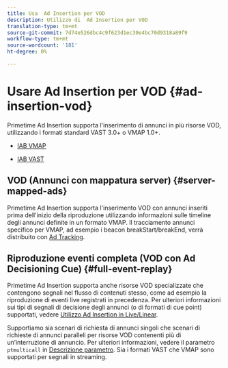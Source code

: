 ```yaml
---
title: Usa  Ad Insertion per VOD
description: Utilizzo di  Ad Insertion per VOD
translation-type: tm+mt
source-git-commit: 7d74e526dbc4c9f623d1ec30e4bc70d9318a89f9
workflow-type: tm+mt
source-wordcount: '181'
ht-degree: 0%

---
```



# Usare  Ad Insertion per VOD {#ad-insertion-vod}

Primetime  Ad Insertion supporta l&#39;inserimento di annunci in più risorse VOD, utilizzando i formati standard VAST 3.0+ o VMAP 1.0+.

* [IAB VMAP](https://www.iab.com/wp-content/uploads/2015/06/VMAPv1_0.pdf)

* [IAB VAST](https://www.iab.com/wp-content/uploads/2015/06/VASTv3_0.pdf)

## VOD (Annunci con mappatura server) {#server-mapped-ads}

Primetime  Ad Insertion supporta l&#39;inserimento VOD con annunci inseriti prima dell&#39;inizio della riproduzione utilizzando informazioni sulle timeline degli annunci definite in un formato VMAP.  Il tracciamento annunci specifico per VMAP, ad esempio i beacon breakStart/breakEnd, verrà distribuito con [Ad Tracking](set-up-ad-tracking.md).

## Riproduzione eventi completa (VOD con  Ad Decisioning Cue) {#full-event-replay}

Primetime  Ad Insertion supporta anche risorse VOD specializzate che contengono segnali nel flusso di contenuti stesso, come ad esempio la riproduzione di eventi live registrati in precedenza. Per ulteriori informazioni sui tipi di segnali di decisione degli annunci (o di formati di cue point) supportati, vedere [Utilizzo  Ad Insertion in Live/Linear](ad-insertion-live-linear-stream.md).

Supportiamo sia scenari di richiesta di annunci singoli che scenari di richieste di annunci paralleli per risorse VOD contenenti più di un’interruzione di annuncio. Per ulteriori informazioni, vedere il parametro `ptmulticall` in [Descrizione parametro](/help/dynamic-ad-insertion/msapi-topics/ms-getting-started/ms-api-query-params.md). Sia i formati VAST che VMAP sono supportati per segnali in streaming.
